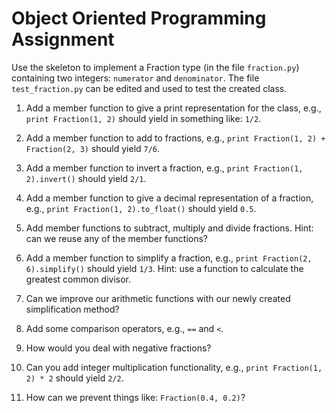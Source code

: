 # Object Oriented Programming Assignment

Use the skeleton to implement a Fraction type (in the file `fraction.py`) containing two integers: `numerator` and `denominator`.
The file `test_fraction.py` can be edited and used to test the created class.

1. Add a member function to give a print representation for the class, e.g., `print Fraction(1, 2)` should yield in something like: `1/2`.

2. Add a member function to add to fractions, e.g., `print Fraction(1, 2) + Fraction(2, 3)` should yield `7/6`.

3. Add a member function to invert a fraction, e.g., `print Fraction(1, 2).invert()` should yield `2/1`.

4. Add a member function to give a decimal representation of a fraction, e.g., `print Fraction(1, 2).to_float()` should yield `0.5`.

5. Add member functions to subtract, multiply and divide fractions. Hint: can we reuse any of the member functions?

6. Add a member function to simplify a fraction, e.g., `print Fraction(2, 6).simplify()` should yield `1/3`.
  Hint: use a function to calculate the greatest common divisor.

7. Can we improve our arithmetic functions with our newly created simplification method?

8. Add some comparison operators, e.g., `==` and `<`.

9. How would you deal with negative fractions?

10. Can you add integer multiplication functionality, e.g., `print Fraction(1, 2) * 2` should yield `2/2`.

11. How can we prevent things like: `Fraction(0.4, 0.2)`?
